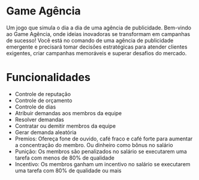 # Game Agência
Um jogo que simula o dia a dia de uma agência de publicidade.
Bem-vindo ao Game Agência, onde ideias inovadoras se transformam em campanhas de sucesso! Você está no comando de uma agência de publicidade emergente e precisará tomar decisões estratégicas para atender clientes exigentes, criar campanhas memoráveis e superar desafios do mercado.
<h1>Funcionalidades</h1>
<ul>
<li>Controle de reputação</li>
<li>Controle de orçamento</li>
<li>Controle de dias</li>
<li>Atribuir demandas aos membros da equipe</li>
<li>Resolver demandas</li>
<li>Contratar ou demitir membros da equipe</li>
<li>Gerar demanda aleatória</li>
<li>Premios: Ofereça fone de ouvido, café fraco e café forte para aumentar a concentração do membro. Ou dinheiro como bônus no salário</li>
<li>Punição: Os membros são penalizados no salário se executarem uma tarefa com menos de 80% de qualidade</li>
<li>Incentivo: Os membros ganham um incentivo no salário se executarem uma tarefa com 80% de qualidade ou mais</li>
</ul>
